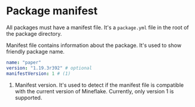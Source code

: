 # Package manifest

All packages must have a manifest file. It's a `package.yml` file in the root of the package directory.

Manifest file contains information about the package. It's used to show friendly package name.

``` yaml title="package.yml"
name: "paper"
version: "1.19.3r392" # optional
manifestVersion: 1 # (1)
```

1. Manifest version. It's used to detect if the manifest file is compatible with the current version of Mineflake. Currently, only version 1 is supported.
